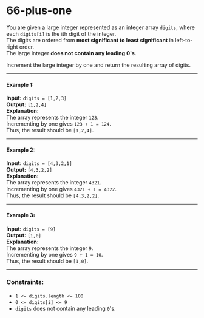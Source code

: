 # 66-plus-one

You are given a large integer represented as an integer array `digits`, where each `digits[i]` is the ith digit of the integer.  
The digits are ordered from **most significant to least significant** in left-to-right order.  
The large integer **does not contain any leading 0's**.

Increment the large integer by one and return the resulting array of digits.

---

#### Example 1:

**Input:** `digits = [1,2,3]`  
**Output:** `[1,2,4]`  
**Explanation:**  
The array represents the integer `123`.  
Incrementing by one gives `123 + 1 = 124`.  
Thus, the result should be `[1,2,4]`.

---

#### Example 2:

**Input:** `digits = [4,3,2,1]`  
**Output:** `[4,3,2,2]`  
**Explanation:**  
The array represents the integer `4321`.  
Incrementing by one gives `4321 + 1 = 4322`.  
Thus, the result should be `[4,3,2,2]`.

---

#### Example 3:

**Input:** `digits = [9]`  
**Output:** `[1,0]`  
**Explanation:**  
The array represents the integer `9`.  
Incrementing by one gives `9 + 1 = 10`.  
Thus, the result should be `[1,0]`.

---

### Constraints:

- `1 <= digits.length <= 100`
- `0 <= digits[i] <= 9`
- `digits` does not contain any leading `0`'s.
